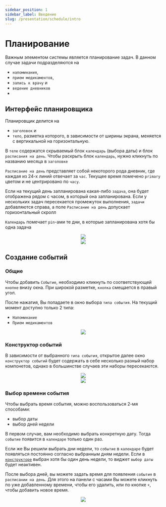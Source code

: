 ```yaml
---
sidebar_position: 1
sidebar_label: Введение
slug: /presentation/schedule/intro
---
```


# Планирование

Важным элементом системы является планирование задач. В данном случае задачи подразделяются на

- `напоминания`,
- `прием медикаментов`,
- `запись к врачу` и
- `ведение дневников`
-

## Интерфейс планировщика

Планировщик делится на

- `заголовок` и
- `тело`, разметка которого, в зависимости от ширины экрана, меняется с вертикальной на горизонтальную.

В `теле` содержатся скрываемый блок `календарь` (выбора даты) и блок `расписания на день`. Чтобы раскрыть блок `календарь`, нужно кликнуть по названию месяца в `заголовке`

`Расписание на день` представляет собой некоторого рода дневник, где каждая из 24-х линий отвечает за `час`. Текущее время помечено <span class="primary-color">`primary`</span> цветом и не центрировано по `часу`.

Если на текущий день запланирована какая-либо `задача`, она будет отображена рядом с часом, в который она запланирована. Если у нескольких задач пересекается промежуток выполнения, `задачи` добавляются справа, а поле `Расписание на день` допускает горизонтальный скролл

`Календарь` помечает `pin`-ами те дни, в которые запланирована хотя бы одна задача

<div align="center" display="flex">
    <div>
        <img type="imgscreen" src="/wellness_doc/img/presentation/calendar/calendar.png"/>
    </div>
    <div>
        <img type="imgscreen" src="/wellness_doc/img/presentation/calendar/calendarExpanded.png"/>
    </div>
</div>

## Создание событий

### Общие

Чтобы добавить `Событие`, необходимо кликнуть по соответствующей `кнопке` внизу окна. При широкой разметке, `кнопка` смещается в правый угол.

После нажатия, Вы попадаете в окно выбора `типа события`. На текущий момент доступно только 2 типа:

- `Напоминание`
- `Прием медикаментов`

<div align="center"><img type="imgscreen" src="/wellness_doc/img/presentation/calendar/eventTypes.png"/></div>

### Конструктор событий

В зависимости от выбранного `типа события`, открытое далее окно `конструктор событий` будет содержать в себе несколько разный набор компонетов, однако в большинстве случаев эти наборы пересекаются.

<div align="center" display="flex">
    <div>
        <img type="imgscreen" src="/wellness_doc/img/presentation/calendar/addEvent1.png"/>
    </div>
    <div>
        <img type="imgscreen" src="/wellness_doc/img/presentation/calendar/addEvent2.png"/>
    </div>
</div>

### Выбор времени события

Чтобы выбрать время события, можно воспользоваться 2-мя способами:

- выбор даты
- выбор дней недели

В первом случае, вам необходимо выбрать конкретную дату. Тогда `событие` появится в `календаре` только один раз.

Если же Вы решили выбрать дни недели, то `событие` в `календаре` будет появляться постоянно согласно выбранным дням недели. Если в [`конструкторе`](/docs/views/constructors#%D0%BA%D0%BE%D0%BD%D1%81%D1%82%D1%80%D1%83%D0%BA%D1%82%D0%BE%D1%80-%D1%81%D0%BE%D0%B1%D1%8B%D1%82%D0%B8%D0%B9) выбран хотя бы один день недели, то виджет `выбор даты` будет неактивен.

После выбора дней, вы можете задать время для появления `события` в `расписании на день`. Для этого на панели с часами Вы можете кликнуть по уже добавленному времени, чтобы его удалить, или по кнопке `+`, чтобы добавить новое время.

<div align="center"><img type="imgscreen" src="/wellness_doc/img/presentation/calendar/schedule.png"/></div>
